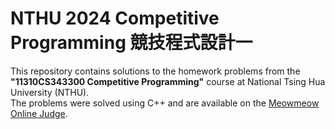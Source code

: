 # NTHU 2024 Competitive Programming 競技程式設計一

This repository contains solutions to the homework problems from the **"11310CS343300 Competitive Programming"** course at National Tsing Hua University (NTHU).
<br>
The problems were solved using C++ and are available on the [Meowmeow Online Judge](http://adalab.cs.nthu.edu.tw/).
